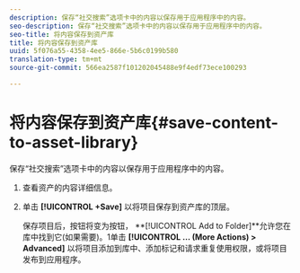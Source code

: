 ```yaml
---
description: 保存“社交搜索”选项卡中的内容以保存用于应用程序中的内容。
seo-description: 保存“社交搜索”选项卡中的内容以保存用于应用程序中的内容。
seo-title: 将内容保存到资产库
title: 将内容保存到资产库
uuid: 5f076a55-4358-4ee5-866e-5b6c0199b580
translation-type: tm+mt
source-git-commit: 566ea2587f101202045488e9f4edf73ece100293

---
```



# 将内容保存到资产库{#save-content-to-asset-library}

保存“社交搜索”选项卡中的内容以保存用于应用程序中的内容。

1. 查看资产的内容详细信息。
1. 单击 **[!UICONTROL +Save]** 以将项目保存到资产库的顶层。

   保存项目后，按钮将变为按钮， **[!UICONTROL Add to Folder]**允许您在库中找到它(如果需要)。1单击 **[!UICONTROL … (More Actions) > Advanced]** 以将项目添加到库中、添加标记和请求重复使用权限，或将项目发布到应用程序。
